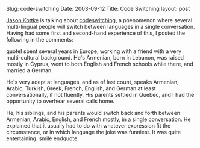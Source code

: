 Slug: code-switching
Date: 2003-09-12
Title: Code Switching
layout: post

<a href="http://www.kottke.org/">Jason Kottke</a> is talking about <a href="http://www.kottke.org/03/09/030911bilingual_co.html">codeswitching</a>, a phenomenon where several multi-lingual people will switch between languages in a single conversation. Having had some first and second-hand experience of this, I posted the following in the comments:

quoteI spent several years in Europe, working with a friend with a very multi-cultural background. He&#39;s Armenian, born in Lebanon, was raised mostly in Cyprus, went to both English and French schools while there, and married a German.

He&#39;s very adept at languages, and as of last count, speaks Armenian, Arabic, Turkish, Greek, French, English, and German at least conversationally, if not fluently. His parents settled in Quebec, and I had the opportunity to overhear several calls home.

He, his siblings, and his parents would switch back and forth between Armenian, Arabic, English, and French mostly, in a single conversation. He explained that it usually had to do with whatever expression fit the circumstance, or in which language the joke was funniest. It was quite entertaining. smile endquote
